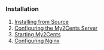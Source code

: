 ### Installation

1. [Installing from Source](https://github/jbouduin/my2cents/docs/installation/from-source.md)
1. [Configuring the My2Cents Server](https://github/jbouduin/my2cents/docs/installation/configuration.md)
1. [Starting My2Cents](https://github/jbouduin/my2cents/docs/installation/starting.md)
1. [Configuring Nginx](https://github/jbouduin/my2cents/docs/installation/nginx.md)
